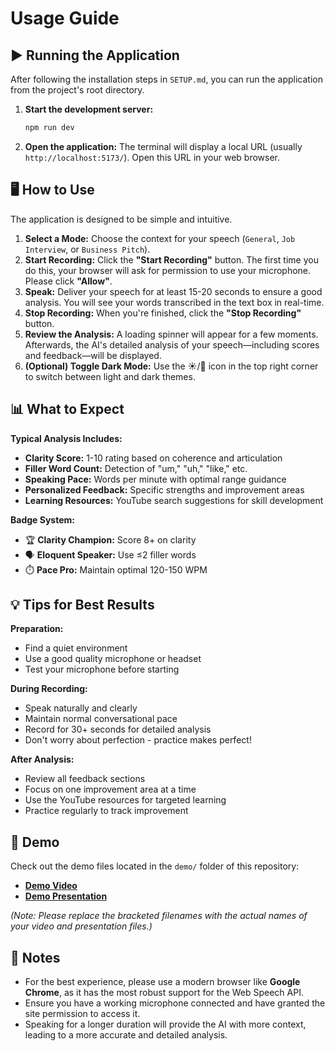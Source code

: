 # Usage Guide

## ▶️ Running the Application
After following the installation steps in `SETUP.md`, you can run the application from the project's root directory.

1.  **Start the development server:**
    ```bash
    npm run dev
    ```
2.  **Open the application:**
    The terminal will display a local URL (usually `http://localhost:5173/`). Open this URL in your web browser.

## 🖥️ How to Use
The application is designed to be simple and intuitive.

1.  **Select a Mode:** Choose the context for your speech (`General`, `Job Interview`, or `Business Pitch`).
2.  **Start Recording:** Click the **"Start Recording"** button. The first time you do this, your browser will ask for permission to use your microphone. Please click **"Allow"**.
3.  **Speak:** Deliver your speech for at least 15-20 seconds to ensure a good analysis. You will see your words transcribed in the text box in real-time.
4.  **Stop Recording:** When you're finished, click the **"Stop Recording"** button.
5.  **Review the Analysis:** A loading spinner will appear for a few moments. Afterwards, the AI's detailed analysis of your speech—including scores and feedback—will be displayed.
6.  **(Optional) Toggle Dark Mode:** Use the ☀️/🌙 icon in the top right corner to switch between light and dark themes.

## 📊 What to Expect

**Typical Analysis Includes:**
- **Clarity Score:** 1-10 rating based on coherence and articulation
- **Filler Word Count:** Detection of "um," "uh," "like," etc.
- **Speaking Pace:** Words per minute with optimal range guidance
- **Personalized Feedback:** Specific strengths and improvement areas
- **Learning Resources:** YouTube search suggestions for skill development

**Badge System:**
- 🏆 **Clarity Champion:** Score 8+ on clarity
- 🗣️ **Eloquent Speaker:** Use ≤2 filler words  
- ⏱️ **Pace Pro:** Maintain optimal 120-150 WPM

## 💡 Tips for Best Results

**Preparation:**
- Find a quiet environment
- Use a good quality microphone or headset
- Test your microphone before starting

**During Recording:**
- Speak naturally and clearly
- Maintain normal conversational pace
- Record for 30+ seconds for detailed analysis
- Don't worry about perfection - practice makes perfect!

**After Analysis:**
- Review all feedback sections
- Focus on one improvement area at a time
- Use the YouTube resources for targeted learning
- Practice regularly to track improvement

## 🎥 Demo
Check out the demo files located in the `demo/` folder of this repository:
- **[Demo Video](../demo/[your-video-file.mp4])**
- **[Demo Presentation](../demo/[your-presentation-file.pptx])**

*(Note: Please replace the bracketed filenames with the actual names of your video and presentation files.)*

## 📌 Notes
- For the best experience, please use a modern browser like **Google Chrome**, as it has the most robust support for the Web Speech API.
- Ensure you have a working microphone connected and have granted the site permission to access it.
- Speaking for a longer duration will provide the AI with more context, leading to a more accurate and detailed analysis.